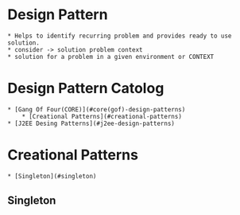 # Design Pattern
	* Helps to identify recurring problem and provides ready to use solution.
	* consider -> solution problem context
	* solution for a problem in a given environment or CONTEXT
# Design Pattern Catolog
	* [Gang Of Four(CORE)](#core(gof)-design-patterns)
		* [Creational Patterns](#creational-patterns)
	* [J2EE Desing Patterns](#j2ee-design-patterns)
	
# Creational Patterns
	* [Singleton](#singleton)
## Singleton
	

